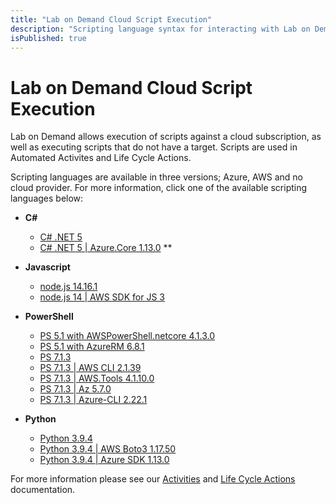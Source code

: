 ```yaml
---
title: "Lab on Demand Cloud Script Execution"
description: "Scripting language syntax for interacting with Lab on Demand and Cloud providers."
isPublished: true
---
```


# Lab on Demand Cloud Script Execution

Lab on Demand allows execution of scripts against a cloud subscription, as well as executing scripts that do not have a target. Scripts are used in Automated Activites and Life Cycle Actions.

Scripting languages are available in three versions; Azure, AWS  and no cloud provider. For more information, click one of the available scripting languages below: 

- **C#**
    - [C# .NET 5](lod/scripting/Csharp-.NET-5.md) 
    - [C# .NET 5 | Azure.Core 1.13.0](lod/scripting/Csharp-.NET-5-Azure.-Core-1.13.0.md) **
    
- **Javascript**
    - [node.js 14.16.1](lod/scripting/Node-js-14-16-1.md)
    - [node.js 14 | AWS SDK for JS 3](lod/scripting/node-14.16.1_aws-sdk-3.13.1.md) 
- **PowerShell**
    - [PS 5.1 with AWSPowerShell.netcore 4.1.3.0](lod/scripting/powershell_5.1-awspowershell.netcore_4.1.3.0.md) 
    - [PS 5.1 with AzureRM 6.8.1](lod/scripting/powershell_5.1-azurerm_6.8.1.md)
    - [PS 7.1.3](PS-7.1.3.md) 
    - [PS 7.1.3 | AWS CLI 2.1.39](lod/scripting/PS-7.1.3-AWS-CLI-2.1.39.md) 
    - [PS 7.1.3 | AWS.Tools 4.1.10.0](lod/scripting/powershell_7.1.3-aws.tools_4.1.10.0.md)
    - [PS 7.1.3 | Az 5.7.0](lod/scripting/powershell_7.1.3-azure_az_5.7.0.md)
    - [PS 7.1.3 | Azure-CLI 2.22.1](lod/scripting/PS-7.1.3-Azure-CLI-2.22.1.md) 
- **Python**
    - [Python 3.9.4](lod/scripting/Python-3.9.4.md)
    - [Python 3.9.4 | AWS Boto3 1.17.50](lod/scripting/python_3.9.4-aws_boto3_1.17.50.md)
    - [Python 3.9.4 | Azure SDK 1.13.0](lod/scripting/python_3.9.4-azure_sdk_1.13.0.md)

For more information please see our [Activities](/activities.md) and [Life Cycle Actions](/life-cycle-actions.md) documentation.
